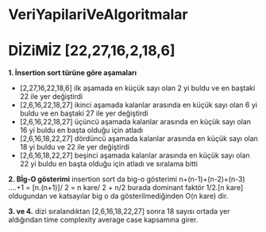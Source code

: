 # VeriYapilariVeAlgoritmalar
# DİZiMİZ [22,27,16,2,18,6]
**1. İnsertion sort türüne göre aşamaları**
* [2,27,16,22,18,6] ilk aşamada en küçük sayı olan 2 yi buldu ve en baştaki 22 ile yer değiştirdi
* [2,6,16,22,18,27] ikinci aşamada kalanlar arasında en küçük sayı olan 6 yi buldu ve en baştaki 27 ile yer değiştirdi
* [2,6,16,22,18,27] üçüncü aşamada kalanlar arasında en küçük sayı olan 16 yi buldu en başta olduğu için atladı
* [2,6,16,18,22,27] dördüncü aşamada kalanlar arasında en küçük sayı olan 18 yi buldu ve 22 ile yer değiştirdi
* [2,6,16,18,22,27] beşinci aşamada kalanlar arasında en küçük sayı olan 22 yi buldu en başta olduğu için atladı ve sıralama bitti

**2. Bİg-O gösterimi**
 insertion sort da big-o gösterimi n+(n-1)+(n-2)+(n-3) ….+1 = [n.(n+1)]/ 2 = n kare/ 2 + n/2 burada dominant faktör 1/2.[n kare] oldugundan ve katsayılar big o da gösterilmediğinden O(n kare) dir. 

**3. ve 4.** dizi sıralandıktan [2,6,16,18,22,27] sonra 18 sayısı ortada yer aldığından time complexity average case kapsamına girer.  